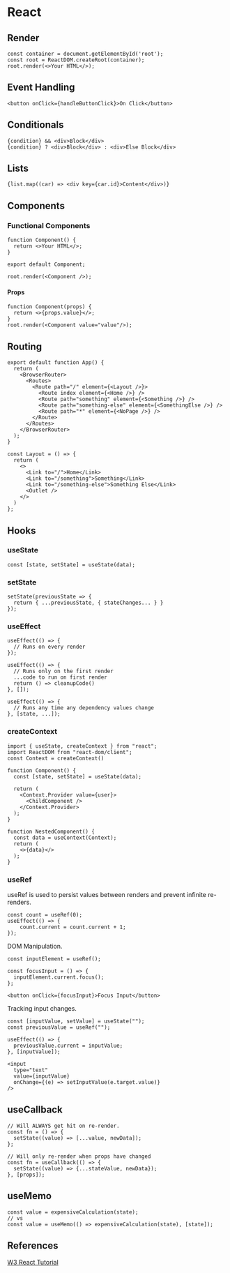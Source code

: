 # React

## Render

```
const container = document.getElementById('root');
const root = ReactDOM.createRoot(container);
root.render(<>Your HTML</>);
```

## Event Handling

```
<button onClick={handleButtonClick}>On Click</button>
```

## Conditionals

```
{condition} && <div>Block</div>
{condition} ? <div>Block</div> : <div>Else Block</div>
```

## Lists

```
{list.map((car) => <div key={car.id}>Content</div>)}
```

## Components

### Functional Components

```
function Component() {
  return <>Your HTML</>;
}

export default Component;
```

```
root.render(<Component />);
```

#### Props

```
function Component(props) {
  return <>{props.value}</>;
}
root.render(<Component value="value"/>);
```

## Routing

```
export default function App() {
  return (
    <BrowserRouter>
      <Routes>
        <Route path="/" element={<Layout />}>
          <Route index element={<Home />} />
          <Route path="something" element={<Something />} />
          <Route path="something-else" element={<SomethingElse />} />
          <Route path="*" element={<NoPage />} />
        </Route>
      </Routes>
    </BrowserRouter>
  );
}
```

```
const Layout = () => {
  return (
    <>
      <Link to="/">Home</Link>
      <Link to="/something">Something</Link>
      <Link to="/something-else">Something Else</Link>
      <Outlet />
    </>
  )
};
```

## Hooks

### useState

```
const [state, setState] = useState(data);
```

### setState

```
setState(previousState => {
  return { ...previousState, { stateChanges... } }
});
```

### useEffect

```
useEffect(() => {
  // Runs on every render
});

useEffect(() => {
  // Runs only on the first render
  ...code to run on first render
  return () => cleanupCode()
}, []);

useEffect(() => {
  // Runs any time any dependency values change
}, [state, ...]);
```

### createContext

```
import { useState, createContext } from "react";
import ReactDOM from "react-dom/client";
const Context = createContext()
```

```
function Component() {
  const [state, setState] = useState(data);

  return (
    <Context.Provider value={user}>
      <ChildComponent />
    </Context.Provider>
  );
}
```

```
function NestedComponent() {
  const data = useContext(Context);
  return (
    <>{data}</>
  );
}
```

### useRef

useRef is used to persist values between renders and prevent infinite re-renders.

```
const count = useRef(0);
useEffect(() => {
    count.current = count.current + 1;
});
```

DOM Manipulation.

```
const inputElement = useRef();

const focusInput = () => {
  inputElement.current.focus();
};

<button onClick={focusInput}>Focus Input</button>
```

Tracking input changes.

```
const [inputValue, setValue] = useState("");
const previousValue = useRef("");

useEffect(() => {
  previousValue.current = inputValue;
}, [inputValue]);

<input
  type="text"
  value={inputValue}
  onChange={(e) => setInputValue(e.target.value)}
/>
```

## useCallback

```
// Will ALWAYS get hit on re-render.
const fn = () => {
  setState((value) => [...value, newData]);
};

// Will only re-render when props have changed
const fn = useCallback(() => {
  setState((value) => {...stateValue, newData});
}, [props]);
```

## useMemo

```
const value = expensiveCalculation(state);
// vs
const value = useMemo(() => expensiveCalculation(state), [state]);
```

## References

[W3 React Tutorial](https://www.w3schools.com/REACT/)

